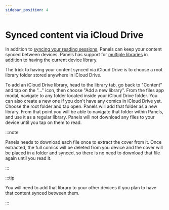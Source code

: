 ```yaml
---
sidebar_position: 4
---
```


# Synced content via iCloud Drive

In addition to [syncing your reading sessions](../misc/sync-reading-sessions.md), Panels can keep your content synced between devices. Panels has support for [multiple libraries](../organize-content/multiple-libraries.md) in addition to having the current device library.

The trick to having your content synced via iCloud Drive is to choose a root library folder stored anywhere in iCloud Drive.

To add an iCloud Drive library, head to the library tab, go back to "Content" and tap on the "..." icon, then choose "Add a new library". From the files app modal, navigate to any folder located inside your iCloud Drive folder. You can also create a new one if you don't have any comics in iCloud Drive yet. Choose the root folder and tap open.
Panels will add that folder as a new library. From that point you will be able to navigate that folder within Panels, and use it as a regular library.
Panels will not download any files to your device until you tap on them to read.

:::note

Panels needs to download each file once to extract the cover from it. Once extracted, the full comics will be deleted from you device and the cover will be placed in a folder and synced, so there is no need to download that file again until you read it.

:::

:::tip

You will need to add that library to your other devices if you plan to have that content synced between them.

:::
